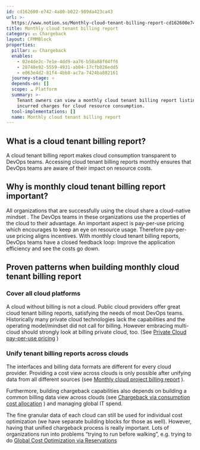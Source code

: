 ```yaml
---
id: cd162600-e742-4a80-b022-989da423ca43
url: >-
  https://www.notion.so/Monthly-cloud-tenant-billing-report-cd162600e7424a80b022989da423ca43
title: Monthly cloud tenant billing report
category: 💵 Chargeback
layout: CFMMBlock
properties:
  pillar: 💵 Chargeback
  enables:
    - 02e4de2c-7e1e-4dd9-aa76-b58a88f04ff6
    - 28740e92-5559-4931-ab04-17cfb026edd5
    - e063e4d2-81f4-4bb8-ac7a-7424ba882161
  journey-stage: ⭐️
  depends-on: []
  scope: ☁️ Platform
  summary: >-
    Tenant owners can view a monthly cloud tenant billing report listing all
    incurred charges for cloud resource consumption.
  tool-implementations: []
  name: Monthly cloud tenant billing report
---
```


## What is a cloud tenant billing report?

A cloud tenant billing report makes cloud consumption transparent to DevOps teams. Accessing cloud tenant billing reports monthly ensures that DevOps teams are aware of their impact on resource costs.

## Why is monthly cloud tenant billing report important?

All organizations that are successfully using the cloud share a cloud-native mindset . The DevOps teams in these organizations use the properties of the cloud to their advantage. An important aspect is pay-per-use pricing which encourages to keep an eye on resource usage. Therefore pay-per-use pricing aligns incentives. With monthly cloud tenant billing reports, DevOps teams have a closed feedback loop: Improve the application efficiency and see the costs go down.

## Proven patterns when building monthly cloud tenant billing report

### Cover all cloud platforms

A cloud without billing is not a cloud. Public cloud providers offer great cloud tenant billing reports, satisfying the needs of most DevOps teams. Historically many private cloud technologies lack the capabilities and the operating model/mindset did not call for billing. However embracing multi-cloud should strongly look at billing private cloud, too. (See [Private Cloud pay-per-use pricing](/maturity-model/chargeback/private-cloud-pay-per-use-pricing.md) )

### Unify tenant billing reports across clouds

The interfaces and billing data formats are different for every cloud provider. Providing a cost view across clouds is only possible after unifying data from all different sources (see [Monthly cloud project billing report](/maturity-model/chargeback/monthly-cloud-project-billing-report.md) ).

Furthermore, building chargeback capabilities also depends on building a common billing data view across clouds (see [Chargeback via consumption cost allocation](/maturity-model/chargeback/chargeback-via-consumption-cost-allocation.md) ) and managing global IT spend.

The fine granular data of each cloud can still be used for individual cost optimization (we have separate building blocks for those as well). However, having that unified chargeback process is really important. Lots of organizations run into problems “trying to run before walking”, e.g. trying to do [Global Cost Optimization via Reservations](/maturity-model/chargeback/global-cost-optimization-via-reservations.md)